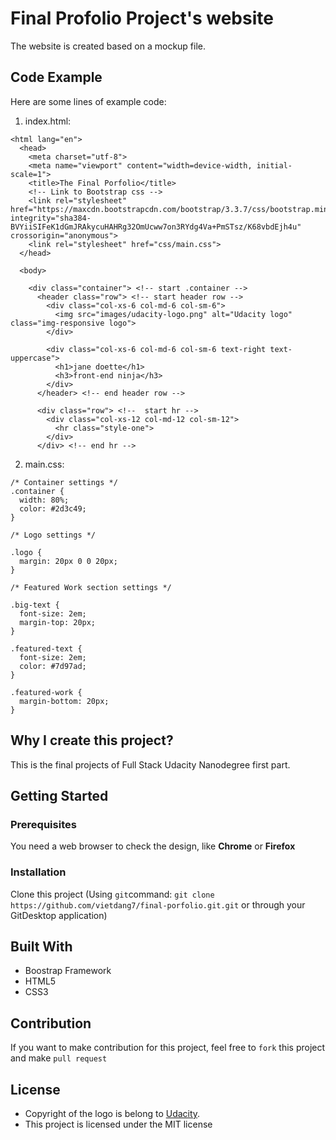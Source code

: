 # Final Profolio Project's website
The website is created based on a mockup file.

## Code Example
Here are some lines of example code:
1. index.html:
```
<html lang="en">
  <head>
    <meta charset="utf-8">
    <meta name="viewport" content="width=device-width, initial-scale=1">
    <title>The Final Porfolio</title>
    <!-- Link to Bootstrap css -->
    <link rel="stylesheet" href="https://maxcdn.bootstrapcdn.com/bootstrap/3.3.7/css/bootstrap.min.css" integrity="sha384-BVYiiSIFeK1dGmJRAkycuHAHRg32OmUcww7on3RYdg4Va+PmSTsz/K68vbdEjh4u" crossorigin="anonymous">
    <link rel="stylesheet" href="css/main.css">
  </head>

  <body>

    <div class="container"> <!-- start .container -->
      <header class="row"> <!-- start header row -->
        <div class="col-xs-6 col-md-6 col-sm-6">
          <img src="images/udacity-logo.png" alt="Udacity logo" class="img-responsive logo">
        </div>

        <div class="col-xs-6 col-md-6 col-sm-6 text-right text-uppercase">
          <h1>jane doette</h1>
          <h3>front-end ninja</h3>
        </div>
      </header> <!-- end header row -->

      <div class="row"> <!--  start hr -->
        <div class="col-xs-12 col-md-12 col-sm-12">
          <hr class="style-one">
        </div>
      </div> <!-- end hr -->

```
2. main.css:
```
/* Container settings */
.container {
  width: 80%;
  color: #2d3c49;
}

/* Logo settings */

.logo {
  margin: 20px 0 0 20px;
}

/* Featured Work section settings */

.big-text {
  font-size: 2em;
  margin-top: 20px;
}

.featured-text {
  font-size: 2em;
  color: #7d97ad;
}

.featured-work {
  margin-bottom: 20px;
}

```
## Why I create this project?
This is the final  projects of Full Stack Udacity Nanodegree first part. 

## Getting Started
### Prerequisites
You need a web browser to check the design, like  **Chrome** or **Firefox**

### Installation
Clone this project (Using `git`command: `git clone https://github.com/vietdang7/final-porfolio.git.git` or through your GitDesktop application)

## Built With
- Boostrap Framework
- HTML5
- CSS3

## Contribution
If you want to make contribution for this project, feel free to `fork` this project and make `pull request`

## License

- Copyright of the logo is belong to [Udacity](https://udacity.com).
- This project is licensed under the MIT license
